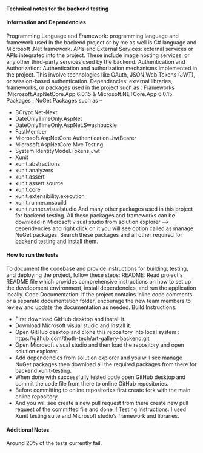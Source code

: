 #### Technical notes for the backend testing

#### Information and Dependencies

Programming Language and Framework: programming language and framework used in the backend project
or by me as well is C# language and Microsoft .Net framework. APIs and External Services: external
services or APIs integrated into the project. These include image hosting services, or any other
third-party services used by the backend. Authentication and Authorization: Authentication and
authorization mechanisms implemented in the project. This involve technologies like OAuth, JSON Web
Tokens (JWT), or session-based authentication. Dependencies: external libraries, frameworks, or
packages used in the project such as : Frameworks :Microsoft.AspNetCore.App 6.0.15 &
Microsoft.NETCore.App 6.0.15 Packages : NuGet Packages such as –

- BCrypt.Net-Next
- DateOnlyTimeOnly.AspNet
- DateOnlyTimeOnly.AspNet.Swashbuckle
- FastMember
- Microsoft.AspNetCore.Authentication.JwtBearer
- Microsoft.AspNetCore.Mvc.Testing
- System.IdentityModel.Tokens.Jwt
- Xunit
- xunit.abstractions
- xunit.analyzers
- xunit.assert
- xunit.assert.source
- xunit.core
- xunit.extensibility.execution
- xunit.runner.msbuild
- xunit.runner.visualstudio And many other packages used in this project for backend testing. All
  these packages and frameworks can be download in Microsoft visual studio from solution explorer
  --> dependencies and right click on it you will see option called as manage NuGet packages. Search
  these packages and all other required for backend testing and install them.

#### How to run the tests

To document the codebase and provide instructions for building, testing, and deploying the project,
follow these steps: README: Read project's README file which provides comprehensive instructions on
how to set up the development environment, install dependencies, and run the application locally.
Code Documentation: If the project contains inline code comments or a separate documentation folder,
encourage the new team members to review and update the documentation as needed. Build Instructions:

- First download GitHub desktop and install it.
- Download Microsoft visual studio and install it.
- Open GitHub desktop and clone this repository into local system :
  <https://github.com/thoth-tech/art-gallery-backend.git>
- Open Microsoft visual studio and then load the repository and open solution explorer.
- Add dependencies from solution explorer and you will see manage NuGet packages then download all
  the required packages from there for backend xunit-testing.
- When done with successfully tested code open GitHub desktop and commit the code file from there to
  online GitHub repositories.
- Before committing to online repositories first create fork with the main online repository.
- And you will see create a new pull request from there create new pull request of the committed
  file and done !! Testing Instructions: I used Xunit testing suite and Microsoft studio’s framework
  and libraries.

#### Additional Notes

Around 20% of the tests currently fail.

